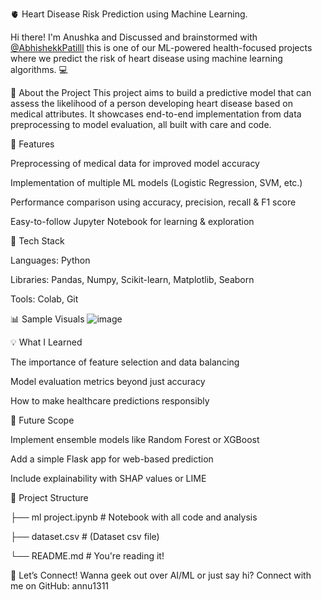 🫀 Heart Disease Risk Prediction using Machine Learning.


Hi there! I'm Anushka and Discussed and brainstormed with [@AbhishekkPatilll](https://github.com/AbhishekkPatilll) this is one of our ML-powered health-focused projects where we predict the risk of heart disease using machine learning algorithms. 💻

📌 About the Project
This project aims to build a predictive model that can assess the likelihood of a person developing heart disease based on medical attributes. It showcases end-to-end implementation from data preprocessing to model evaluation, all built with care and code.

🚀 Features

Preprocessing of medical data for improved model accuracy

Implementation of multiple ML models (Logistic Regression, SVM, etc.)

Performance comparison using accuracy, precision, recall & F1 score

Easy-to-follow Jupyter Notebook for learning & exploration

🔧 Tech Stack

Languages: Python

Libraries: Pandas, Numpy, Scikit-learn, Matplotlib, Seaborn

Tools: Colab, Git

📊 Sample Visuals
![image](https://github.com/user-attachments/assets/b0b5bd12-ddea-49e0-a99b-72746a8cf0b7)


💡 What I Learned

The importance of feature selection and data balancing

Model evaluation metrics beyond just accuracy

How to make healthcare predictions responsibly

🧠 Future Scope

Implement ensemble models like Random Forest or XGBoost

Add a simple Flask app for web-based prediction

Include explainability with SHAP values or LIME

📁 Project Structure

├── ml project.ipynb          # Notebook with all code and analysis

├── dataset.csv               # (Dataset csv file)

└── README.md                 # You're reading it!

🌟 Let’s Connect!
Wanna geek out over AI/ML or just say hi? Connect with me on GitHub: annu1311

